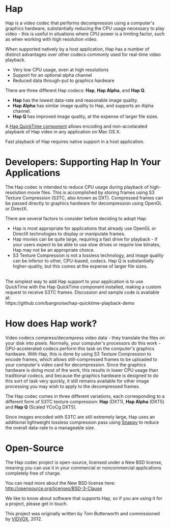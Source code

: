 Hap
====

Hap is a video codec that performs decompression using a computer's graphics hardware, substantially reducing the CPU usage necessary to play video - this is useful in situations where CPU power is a limiting factor, such as when working with high resolution video.

When supported natively by a host application, Hap has a number of distinct advantages over other codecs commonly used for real-time video playback.
- Very low CPU usage, even at high resolutions
- Support for an optional alpha channel
- Reduced data through-put to graphics hardware

There are three different Hap codecs: <b>Hap</b>, <b>Hap Alpha</b>, and <b>Hap Q</b>.
- <b>Hap</b> has the lowest data-rate and reasonable image quality.
- <b>Hap Alpha</b> has similar image quality to Hap, and supports an Alpha channel.
- <b>Hap Q</b> has improved image quality, at the expense of larger file sizes.

A <a href="http://github.com/bangnoise/hap-qt-codec/">Hap QuickTime component</a> allows encoding and non-accelarated playback of Hap video in any application on Mac OS X.

Fast playback of Hap requires native support in a host application.


Developers: Supporting Hap In Your Applications
====

The Hap codec is intended to reduce CPU usage during playback of high-resolution movie files. This is accomplished by storing frames using S3 Texture Compression (S3TC, also known as DXT). Compressed frames can be passed directly to graphics hardware for decompression using OpenGL or DirectX.

There are several factors to consider before deciding to adopt Hap:

- Hap is most appropriate for applications that already use OpenGL or DirectX technologies to display or manipulate frames.
- Hap movies can be quite large, requiring a fast drive for playback - if your users expect to be able to use slow drives or require low bitrates, Hap may not be an appropriate choice.
- S3 Texture Compression is not a lossless technology, and image quality can be inferior to other, CPU-based, codecs. Hap Q is substantially higher-quality, but this comes at the expense of larger file sizes.

<br>
The simplest way to add Hap support to your application is to use QuickTime with the Hap QuickTime component installed, making a custom request to receive S3TC frames. Discussion and sample code is available at:
<br>https://github.com/bangnoise/hap-quicktime-playback-demo


How does Hap work?
====

Video codecs compress/decompress video data - they translate the files on your disk into pixels. Normally, your computer's processors do this work - GPU-accelerated codecs perform this task on the computer's graphics hardware. With Hap, this is done by using S3 Texture Compression to encode frames, which allows still-compressed frames to be uploaded to your computer's video card for decompression. Since the graphics hardware is doing most of the work, this results in lower CPU usage than traditional codecs, and because the graphics hardware is designed to do this sort of task very quickly, it still remains available for other image processing you may wish to apply to the decompressed frames.

The Hap codec comes in three different variations, each corresponding to a different form of S3TC texture compression: 
<b>Hap</b> (DXT1), <b>Hap Alpha</b> (DXT5) and <b>Hap Q</b> (Scaled YCoCg  DXT5).

Since images encoded with S3TC are still extremely large, Hap uses an additional lightweight lossless compression pass using <a href="http://code.google.com/p/snappy/">Snappy</a> to reduce the overall data-rate to a manageable size.


Open-Source
====

The Hap codec project is open-source, licensed under a New BSD license, meaning you can use it in your commercial or noncommercial applications completely free of charge.

You can read more about the New BSD license here:
<br>
http://opensource.org/licenses/BSD-3-Clause

We like to know about software that supports Hap, so if you are using it for a project, please get in touch.

This project was originally written by Tom Butterworth and commissioned by <a href="http://www.vidvox.net">VIDVOX</a>, 2012.

